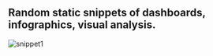 ## Random static snippets of dashboards, infographics, visual analysis.

![snippet1](/portfolio/img/Anon_portfolio_version.jpg "Static, anonymised snippet of debt portfolio analyses project")
